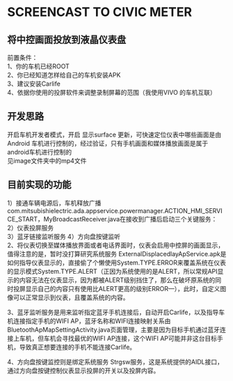 # SCREENCAST TO CIVIC METER
## 将中控画面投放到液晶仪表盘

前置条件：  
1、你的车机已经ROOT  
2、你已经知道怎样给自己的车机安装APK  
3、建议安装Carlife  
4、依据你使用的投屏软件来调整录制屏幕的范围（我使用VIVO 的车机互联）  

## 开发思路
开启车机开发者模式，开启 显示surface 更新，可快速定位仪表中哪些画面是由Android 车机进行控制的，经过验证，只有手机画面和媒体播放画面是属于android车机进行控制的  
见image文件夹中的mp4文件  
## 目前实现的功能
1）接通车辆电源后，车机释放广播 com.mitsubishielectric.ada.appservice.powermanager.ACTION_HMI_SERVICE_START，MyBroadcastReceiver.java在接收到广播后启动三个关键服务：  
2）仪表投屏服务  
3）蓝牙链接监听服务
4）方向盘按键监听  
2、将仪表切换至媒体播放界面或者电话界面时，仪表会启用中控屏的画面显示，值得注意的是，暂时没打算研究系统服务 ExternalDisplacedlayApService.apk是如何指导仪表显示的，直接偷了个懒使用System.TYPE.ERROR来覆盖系统在仪表的显示模式System.TYPE.ALERT（正因为系统使用的是ALERT，所以常规API显示的内容无法在仪表显示，因为都被ALERT级别挡住了，那么在破坏原系统的同时投屏显示自己的内容只有使用比ALERT更高的级别ERROR—），此时，自定义图像可以正常显示到仪表，且覆盖系统的内容。  

3、蓝牙监听服务是用来监听指定蓝牙手机连接后，自动开启Carlife，以及指导车机连接指定手机的WIFI AP，蓝牙名称和WIFI连接映射关系由BluetoothApMapSettingActivity.java页面管理，主要是因为目标手机通过蓝牙连接上车机，但车机会寻找最优的WIFI AP连接，这个WIFI AP可能并非这台目标手机，导致真正想要连接的手机不能连接Carlife。  

4、方向盘按键监控则是绑定系统服务 Strgsw服务，这是系统提供的AIDL接口，通过方向盘按键控制仪表显示投屏的开关以及投屏内容。
